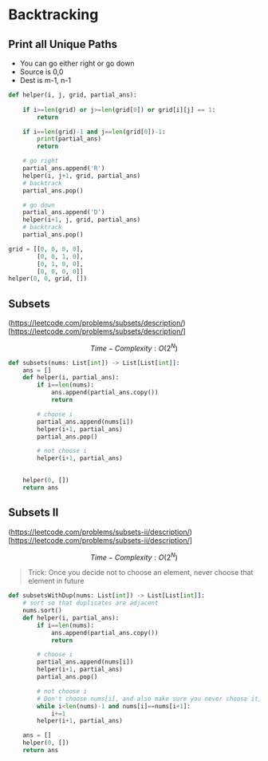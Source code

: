 # Backtracking

## Print all Unique Paths

- You can go either right or go down
- Source is 0,0
- Dest is m-1, n-1

```python
def helper(i, j, grid, partial_ans):
    
    if i>=len(grid) or j>=len(grid[0]) or grid[i][j] == 1:
        return

    if i==len(grid)-1 and j==len(grid[0])-1:
        print(partial_ans)
        return

    # go right
    partial_ans.append('R')
    helper(i, j+1, grid, partial_ans)
    # backtrack
    partial_ans.pop()

    # go down
    partial_ans.append('D')
    helper(i+1, j, grid, partial_ans)
    # backtrack
    partial_ans.pop()

grid = [[0, 0, 0, 0],
        [0, 0, 1, 0],
        [0, 1, 0, 0],
        [0, 0, 0, 0]]
helper(0, 0, grid, [])
```

## Subsets

(https://leetcode.com/problems/subsets/description/)[https://leetcode.com/problems/subsets/description/]

$$ Time-Complexity: O(2^N) $$

```python
def subsets(nums: List[int]) -> List[List[int]]:
    ans = []
    def helper(i, partial_ans):
        if i==len(nums):
            ans.append(partial_ans.copy())
            return

        # choose i
        partial_ans.append(nums[i])
        helper(i+1, partial_ans)
        partial_ans.pop()

        # not choose i
        helper(i+1, partial_ans)

    
    helper(0, [])
    return ans
```

## Subsets II

(https://leetcode.com/problems/subsets-ii/description/)[https://leetcode.com/problems/subsets-ii/description/]

$$ Time-Complexity: O(2^N) $$

>Trick: Once you decide not to choose an element, never choose that element in future

```python
def subsetsWithDup(nums: List[int]) -> List[List[int]]:
    # sort so that duplicates are adjacent
    nums.sort()
    def helper(i, partial_ans):
        if i==len(nums):
            ans.append(partial_ans.copy())
            return

        # choose i
        partial_ans.append(nums[i])
        helper(i+1, partial_ans)
        partial_ans.pop()

        # not choose i
        # Don't choose nums[i], and also make sure you never choose it, hence we are skipping all the elements same as nums[i]
        while i<len(nums)-1 and nums[i]==nums[i+1]:
            i+=1
        helper(i+1, partial_ans)

    ans = []
    helper(0, [])
    return ans
```
